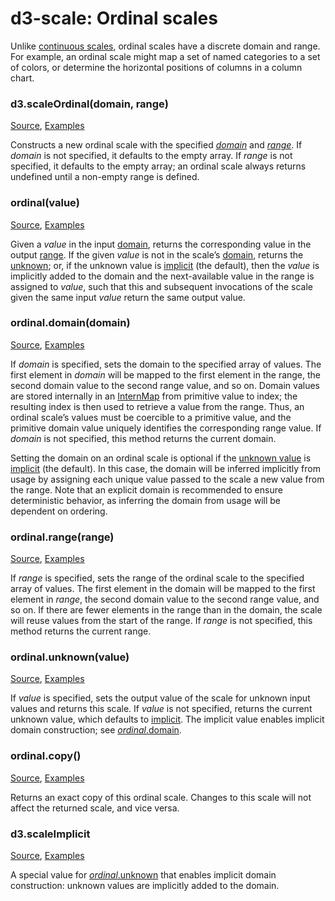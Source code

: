 # d3-scale: Ordinal scales

Unlike [continuous scales](#continuous-scales), ordinal scales have a discrete domain and range. For example, an ordinal scale might map a set of named categories to a set of colors, or determine the horizontal positions of columns in a column chart.

### d3.scaleOrdinal(domain, range)

[Source](https://github.com/d3/d3-scale/blob/main/src/ordinal.js), [Examples](https://observablehq.com/@d3/d3-scaleordinal)

Constructs a new ordinal scale with the specified [*domain*](#ordinal_domain) and [*range*](#ordinal_range). If *domain* is not specified, it defaults to the empty array. If *range* is not specified, it defaults to the empty array; an ordinal scale always returns undefined until a non-empty range is defined.

### ordinal(value)

[Source](https://github.com/d3/d3-scale/blob/main/src/ordinal.js), [Examples](https://observablehq.com/@d3/d3-scaleordinal)

Given a *value* in the input [domain](#ordinal_domain), returns the corresponding value in the output [range](#ordinal_range). If the given *value* is not in the scale’s [domain](#ordinal_domain), returns the [unknown](#ordinal_unknown); or, if the unknown value is [implicit](#scaleImplicit) (the default), then the *value* is implicitly added to the domain and the next-available value in the range is assigned to *value*, such that this and subsequent invocations of the scale given the same input *value* return the same output value.

### ordinal.domain(domain)

[Source](https://github.com/d3/d3-scale/blob/main/src/ordinal.js), [Examples](https://observablehq.com/@d3/d3-scaleordinal)

If *domain* is specified, sets the domain to the specified array of values. The first element in *domain* will be mapped to the first element in the range, the second domain value to the second range value, and so on. Domain values are stored internally in an [InternMap](https://github.com/mbostock/internmap) from primitive value to index; the resulting index is then used to retrieve a value from the range. Thus, an ordinal scale’s values must be coercible to a primitive value, and the primitive domain value uniquely identifies the corresponding range value. If *domain* is not specified, this method returns the current domain.

Setting the domain on an ordinal scale is optional if the [unknown value](#ordinal_unknown) is [implicit](#scaleImplicit) (the default). In this case, the domain will be inferred implicitly from usage by assigning each unique value passed to the scale a new value from the range. Note that an explicit domain is recommended to ensure deterministic behavior, as inferring the domain from usage will be dependent on ordering.

### ordinal.range(range)

[Source](https://github.com/d3/d3-scale/blob/main/src/ordinal.js), [Examples](https://observablehq.com/@d3/d3-scaleordinal)

If *range* is specified, sets the range of the ordinal scale to the specified array of values. The first element in the domain will be mapped to the first element in *range*, the second domain value to the second range value, and so on. If there are fewer elements in the range than in the domain, the scale will reuse values from the start of the range. If *range* is not specified, this method returns the current range.

### ordinal.unknown(value)

[Source](https://github.com/d3/d3-scale/blob/main/src/ordinal.js), [Examples](https://observablehq.com/@d3/d3-scaleordinal)

If *value* is specified, sets the output value of the scale for unknown input values and returns this scale. If *value* is not specified, returns the current unknown value, which defaults to [implicit](#scaleImplicit). The implicit value enables implicit domain construction; see [*ordinal*.domain](#ordinal_domain).

### ordinal.copy()

[Source](https://github.com/d3/d3-scale/blob/main/src/ordinal.js), [Examples](https://observablehq.com/@d3/d3-scaleordinal)

Returns an exact copy of this ordinal scale. Changes to this scale will not affect the returned scale, and vice versa.

### d3.scaleImplicit

[Source](https://github.com/d3/d3-scale/blob/main/src/ordinal.js), [Examples](https://observablehq.com/@d3/d3-scaleordinal)

A special value for [*ordinal*.unknown](#ordinal_unknown) that enables implicit domain construction: unknown values are implicitly added to the domain.
